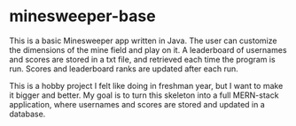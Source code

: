 # minesweeper-base
This is a basic Minesweeper app written in Java. The user can customize the dimensions of the mine field and play on it.
A leaderboard of usernames and scores are stored in a txt file, and retrieved each time the program is run. 
Scores and leaderboard ranks are updated after each run.

This is a hobby project I felt like doing in freshman year, but I want to make it bigger and better. My goal is to turn this
skeleton into a full MERN-stack application, where usernames and scores are stored and updated in a database. 
